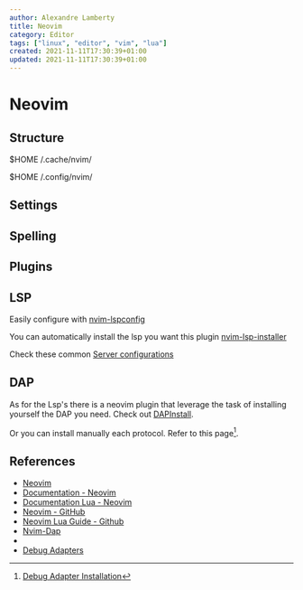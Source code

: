 ```yaml
---
author: Alexandre Lamberty
title: Neovim
category: Editor 
tags: ["linux", "editor", "vim", "lua"]
created: 2021-11-11T17:30:39+01:00
updated: 2021-11-11T17:30:39+01:00
---
```

# Neovim

## Structure

$HOME /.cache/nvim/

$HOME /.config/nvim/

## Settings

## Spelling

## Plugins

## LSP

Easily configure with [nvim-lspconfig](https://github.com/neovim/nvim-lspconfig)

You can automatically install the lsp you want this plugin
[nvim-lsp-installer](https://github.com/williamboman/nvim-lsp-installer)

Check these common [Server configurations](https://github.com/neovim/nvim-lspconfig/blob/master/doc/server_configurations.md)

## DAP

As for the Lsp's there is a neovim plugin that leverage the task of installing
yourself the DAP you need. Check out [DAPInstall]().

Or you can install manually each protocol. Refer to this page[^1].

## References

- [Neovim](https://neovim.io)
- [Documentation - Neovim](https://neovim.io/doc/general/)
- [Documentation Lua - Neovim](https://neovim.io/doc/user/lua.html)
- [Neovim - GitHub](https://github.com/neovim/neovim)
- [Neovim Lua Guide - Github](https://github.com/nanotee/nvim-lua-guide)
- [Nvim-Dap](https://github.com/mfussenegger/nvim-dap)
- [^1]: [Debug Adapter Installation](https://github.com/mfussenegger/nvim-dap/wiki/Debug-Adapter-installation)
- [Debug Adapters](https://microsoft.github.io/debug-adapter-protocol/implementors/adapters/)
